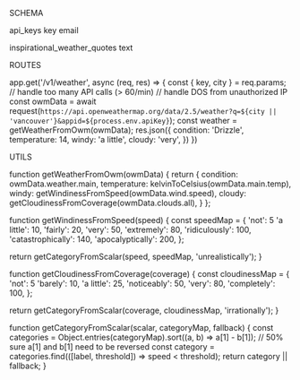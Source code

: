 SCHEMA

api_keys
  key
  email

inspirational_weather_quotes
  text



ROUTES

app.get('/v1/weather', async (req, res) => {
  const { key, city } = req.params;
  // handle too many API calls (> 60/min)
  // handle DOS from unauthorized IP
  const owmData = await request(`https://api.openweathermap.org/data/2.5/weather?q=${city || 'vancouver'}&appid=${process.env.apiKey}`);
  const weather = getWeatherFromOwm(owmData);
  res.json({
    condition: 'Drizzle',
    temperature: 14,
    windy: 'a little',
    cloudy: 'very',
  })
})


UTILS

function getWeatherFromOwm(owmData) {
  return {
    condition: owmData.weather.main,
    temperature: kelvinToCelsius(owmData.main.temp),
    windy: getWindinessFromSpeed(owmData.wind.speed),
    cloudy: getCloudinessFromCoverage(owmData.clouds.all),
  }
};

function getWindinessFromSpeed(speed) {
  const speedMap = {
    'not': 5
    'a little': 10,
    'fairly': 20,
    'very': 50,
    'extremely': 80,
    'ridiculously': 100,
    'catastrophically': 140,
    'apocalyptically': 200,
  };

  return getCategoryFromScalar(speed, speedMap, 'unrealistically');
}

function getCloudinessFromCoverage(coverage) {
  const cloudinessMap = {
    'not': 5
    'barely': 10,
    'a little': 25,
    'noticeably': 50,
    'very': 80,
    'completely': 100,
  };

  return getCategoryFromScalar(coverage, cloudinessMap, 'irrationally');
}

function getCategoryFromScalar(scalar, categoryMap, fallback) {
  const categories = Object.entries(categoryMap).sort((a, b) => a[1] - b[1]); // 50% sure a[1] and b[1] need to be reversed
  const category = categories.find(([label, threshold]) => speed < threshold);
  return category || fallback;
}
